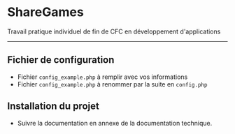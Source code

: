 # ShareGames
Travail pratique individuel de fin de CFC en développement d'applications

---
## Fichier de configuration
- Fichier `config_example.php` à remplir avec vos informations
- Fichier `config_example.php` à renommer par la suite en `config.php`

## Installation du projet
- Suivre la documentation en annexe de la documentation technique.